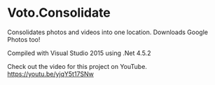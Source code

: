 # Voto.Consolidate
Consolidates photos and videos into one location. Downloads Google Photos too!

Compiled with Visual Studio 2015 using .Net 4.5.2

Check out the video for this project on YouTube.
https://youtu.be/yjqY5t17SNw


